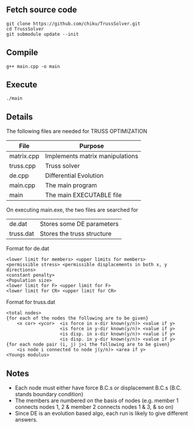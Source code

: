 Fetch source code
-----------------

```shell
git clone https://github.com/chiku/TrussSolver.git
cd TrussSolver
git submodule update --init
```

Compile
-------

```shell 
g++ main.cpp -o main
```

Execute
-------

```shell
./main
```

Details
-------

The following files are needed for TRUSS OPTIMIZATION

|File|Purpose|
|----|-------|
|matrix.cpp|Implements matrix manipulations|
|truss.cpp|Truss solver|
|de.cpp|Differential Evolution|
|main.cpp|The main program|
|main|The main EXECUTABLE file|

On executing main.exe, the two files are searched for

<table>
  <tr>
    <td>de.dat</td>
    <td>Stores some DE parameters</td>
  </tr>
  <tr>
    <td>truss.dat</td>
    <td>Stores the truss structure</td>
  </tr>
</table>

Format for de.dat

```text
<lower limit for members> <upper limits for members>
<permissible stress> <permissible displacements in both x, y directions>
<constant penalty> 
<Population size>
<lower limit for F> <upper limit for F>
<lower limit for CR> <upper limit for CR>
```

Format for truss.dat

```text
<total nodes>
{for each of the nodes the following are to be given}
	<x cor> <ycor>  <is force in x-dir known(y/n)> <value if y>
					<is force in y-dir known(y/n)> <value if y>
					<is disp. in x-dir known(y/n)> <value if y>
					<is disp. in y-dir known(y/n)> <value if y>
{for each node pair (i, j) j>i the following are to be given}
	<is node i connected to node j(y/n)> <area if y>
<Youngs modulus>
```

Notes
-----

* Each node must either have force B.C.s or displacement B.C.s (B.C. stands boundary condition)
* The members are numbered on the basis of nodes
   (e.g. member 1 connects nodes 1, 2 & member 2 connects nodes 1 & 3, & so on)
* Since DE is an evolution based algo, each run is likely to give different answers.
